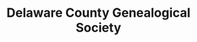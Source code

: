 ---
layout: repo
title: "Delaware County Genealogical Society"
id: 24835
permalink: repos/24835/
---